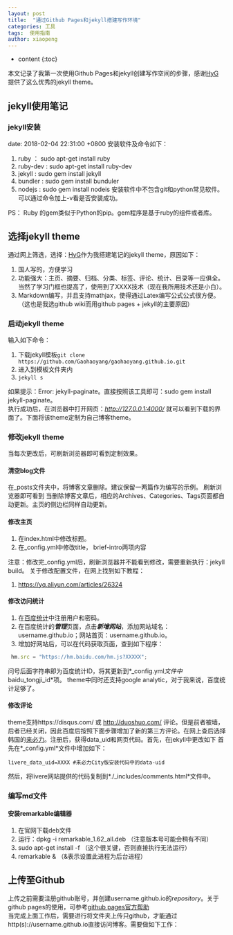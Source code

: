 ```yaml
---
layout: post
title:  "通过Github Pages和jekyll搭建写作环境"
categories: 工具
tags:  使用指南
author: xiaopeng
---
```


* content
{:toc}

本文记录了我第一次使用Github Pages和jekyll创建写作空间的步骤，感谢[HyG](https://github.com/Gaohaoyang/gaohaoyang.github.io) 提供了这么优秀的jekyll theme。




## jekyll使用笔记
### jekyll安装  
date: 2018-02-04 22:31:00 +0800
安装软件及命令如下：
1. ruby ： sudo apt-get install ruby
2. ruby-dev : sudo apt-get install ruby-dev 
3. jekyll : sudo gem install jekyll
4. bundler : sudo gem install bunduler
5. nodejs : sudo gem install nodeis
安装软件中不包含git和python常见软件。可以通过命令加上-v看是否安装成功。

PS： Ruby 的gem类似于Python的pip。gem程序是基于ruby的组件或者库。

## 选择jekyll theme
通过网上筛选，选择：[HyG](https://github.com/Gaohaoyang/gaohaoyang.github.io)作为我搭建笔记的jekyll theme，原因如下：
1. 国人写的，方便学习
2. 功能强大：主页、摘要、归档、分类、标签、评论、统计、目录等一应俱全。当然了学习门框也提高了，使用到了XXXX技术（现在我所用技术还是小白）。
3. Markdown编写，并且支持mathjax，使得通过Latex编写公式公式很方便。（这也是我选github wiki而用github pages + jekyll的主要原因）

### 启动jekyll theme
输入如下命令：
1. 下载jekyll模板`git clone https://github.com/Gaohaoyang/gaohaoyang.github.io.git` 
2. 进入到模板文件夹内
3. `jekyll s`  

如果提示：Error:  jekyll-paginate。直接按照该工具即可：sudo gem install jekyll-paginate。  
执行成功后，在浏览器中打开网页：*http://127.0.0.1:4000/*  就可以看到下载的界面了。下面将该theme定制为自己博客theme。

### 修改jekyll theme
当每次更改后，可刷新浏览器即可看到定制效果。  
#### 清空blog文件
在_posts文件夹中，将博客文章删除。建议保留一两篇作为编写的示例。 刷新浏览器即可看到
当删除博客文章后，相应的Archives、Categories、Tags页面都自动更新。主页的侧边栏同样自动更新。  
#### 修改主页
1. 在index.html中修改标题。
2. 在_config.yml中修改title， brief-intro两项内容

注意：修改完_config.yml后，刷新浏览器并不能看到修改，需要重新执行：jekyll build。 
关于修改配置文件，在网上找到如下教程：
1. https://yq.aliyun.com/articles/26324  
#### 修改访问统计
1. 在[百度统计](tongji.baidu.com/)中注册用户和密码。
2. 在百度统计的***管理***页面，点击***新增网站***，添加网站域名：username.github.io；网站首页：username.github.io。
3. 增加好网站后，可以在代码获取页面，查到如下程序：
```js
 hm.src = "https://hm.baidu.com/hm.js?XXXXX";
```
问号后面字符串即为百度统计ID，将其更新到*_config.yml*文件中*baidu_tongji_id*项。
theme中同时还支持google analytic，对于我来说，百度统计足够了。
#### 修改评论
theme支持https://disqus.com/ 或 http://duoshuo.com/ 评论。但是前者被墙，后者已经关闭，因此百度后按照下面步骤增加了新的第三方评论。在网上查后选择韩国的[来必力](https://livere.com/)。注册后，获得data_uid和网页代码。首先，在jekyll中更改如下
首先在*_config.yml*文件中增加如下：
```
livere_data_uid=XXXX #来必力City版安装代码中的data-uid
```
然后，将livere网站提供的代码复制到*./_includes/comments.html*文件中。

### 编写md文件
#### 安装remarkable编辑器
1. 在官网下载deb文件
2. 运行：dpkg -i remarkable_1.62_all.deb （注意版本号可能会稍有不同）
3. sudo apt-get install -f （这个很关键，否则直接执行无法运行）
4. remarkable &   （&表示设置此进程为后台进程）

## 上传至Github
上传之前需要注册github账号，并创建username.github.io的*repository*。关于github pages的使用，可参考[github pages官方帮助](https://help.github.com/articles/what-is-github-pages/)  
当完成上面工作后，需要进行将文件夹上传只github，才能通过http(s)://username.github.io直接访问博客。需要做如下工作：  

